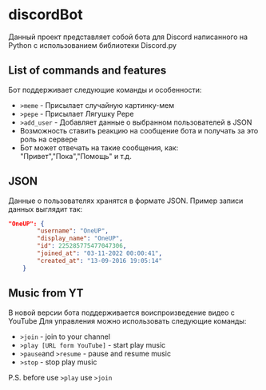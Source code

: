 # discordBot
Данный проект представляет собой бота для Discord написанного на Python c использованием библиотеки Discord.py

## List of commands and features
Бот поддерживает следующие команды и особенности:

- `>meme` - Присылает случайную картинку-мем
- `>pepe` - Присылает Лягушку Pepe
- `>add_user` - Добавляет данные о выбранном пользователей в JSON
- Возможность ставить реакцию на сообщение бота и получать за это роль на сервере
- Бот может отвечать на такие сообщения, как: "Привет","Пока","Помощь" и т.д.

## JSON 
Данные о пользователях хранятся в формате JSON. Пример записи данных выглядит так:

```json
"OneUP": {
        "username": "OneUP",
        "display_name": "OneUP",
        "id": 225285775477047306,
        "joined_at": "03-11-2022 00:00:41",
        "created_at": "13-09-2016 19:05:14"
    }
```

## Music from YT
В новой версии бота поддерживается воиспроизведение видео с YouTube
Для управления можно использовать следующие команды:
- `>join` - join to your channel
- `>play [URL form YouTube]` - start play music
- `>pause`and `>resume` - pause and resume music
- `>stop` - stop play music

P.S. before use `>play` use `>join`